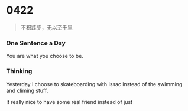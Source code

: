 # 0422
> 不积跬步，无以至千里

### One Sentence a Day

You are what you choose to be.



### Thinking

Yesterday I choose to skateboarding with Issac instead of  the swimming and climing stuff.

It really nice to have some real friend instead of just 